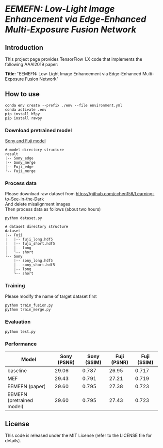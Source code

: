 # *EEMEFN: Low-Light Image Enhancement via Edge-Enhanced Multi-Exposure Fusion Network*

## Introduction
This project page provides TensorFlow 1.X code that implements the following AAAI2019 paper:

**Title:** "EEMEFN: Low-Light Image Enhancement via Edge-Enhanced Multi-Exposure Fusion Network"

## How to use
```
conda env create --prefix ./env --file environment.yml
conda activate .env
pip install h5py
pip install rawpy
```
### Download pretrained model
[Sony and Fuji model](https://mega.nz/file/uBUhDCaS#sl_3X-ceBsConxcytAH-FUmBfbaO2Zh6e4X3GIVf24w)
```
# model directory structure
result
|-- Sony_edge
|-- Sony_merge
|-- Fuji_edge
└-- Fuji_merge
```

### Process data
Please download raw dataset from https://github.com/cchen156/Learning-to-See-in-the-Dark  
And delete misalignment images  
Then process data as follows (about two hours)  
```
python dataset.py
```
```
# dataset directory structure
dataset
|-- Fuji
|   |-- fuji_long.hdf5
|   |-- fuji_short.hdf5
|   |-- long
|   └-- short
└-- Sony
    |-- sony_long.hdf5
    |-- sony_short.hdf5
    |-- long
    └-- short

```
### Training
Please modify the name of target dataset first
```
python train_fusion.py
python train_merge.py
```
### Evaluation
```
python test.py
```

### Performance

| Model                     | Sony (PSNR) | Sony (SSIM) | Fuji (PSNR) | Fuji (SSIM) |
|---------------------------|-------------|-------------|-------------|-------------|
| baseline                  | 29.06       | 0.787       | 26.95       | 0.717       |
| MEF                       | 29.43       | 0.791       | 27.21       | 0.719       |
| EEMEFN (paper)            | 29.60       | 0.795       | 27.38       | 0.723       |
| EEMEFN (pretrained model) | 29.60       | 0.795       | 27.43       | 0.723       |

## License
This code is released under the MIT License (refer to the LICENSE file for details).
